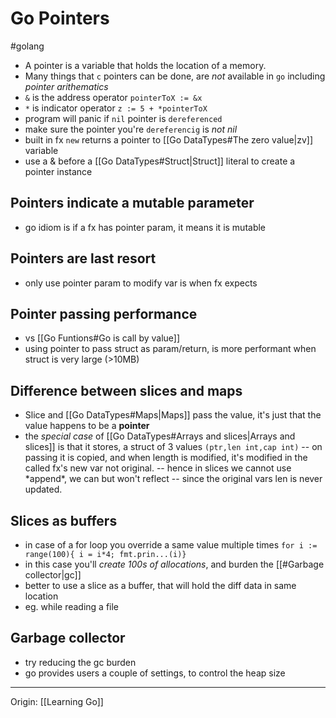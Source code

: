 # Go Pointers

#golang

- A pointer is a variable that holds the location of a memory.
- Many things that `c` pointers can be done,
  are _not_ available in `go` including _pointer arithematics_
- `&` is the address operator
  `pointerToX := &x`
- `*` is indicator operator
  `z := 5 + *pointerToX`
- program will panic if `nil` pointer is `dereferenced`
- make sure the pointer you're `dereferencig` is _not nil_
- built in fx `new` returns a pointer to [[Go DataTypes#The zero value|zv]] variable
- use a & before a [[Go DataTypes#Struct|Struct]] literal to create a pointer instance

## Pointers indicate a mutable parameter

- go idiom is if a fx has pointer param, it means it is mutable

## Pointers are last resort

- only use pointer param to modify var is when fx expects

## Pointer passing performance

- vs [[Go Funtions#Go is call by value]]
- using pointer to pass struct as param/return,
  is more performant when struct is very large (>10MB)

## Difference between slices and maps

- Slice and [[Go DataTypes#Maps|Maps]] pass the value,
  it's just that the value happens to be a **pointer**
- the _special case_ of [[Go DataTypes#Arrays and slices|Arrays and slices]] is that it stores,
  a struct of 3 values `(ptr,len int,cap int)`
  -- on passing it is copied, and when length is modified,
  it's modified in the called fx's new var not original.
  -- hence in slices we cannot use \*append\*, we can but won't reflect
  -- since the original vars len is never updated.

## Slices as buffers

- in case of a for loop you override a same value multiple times
  `for i := range(100){ i = i*4; fmt.prin...(i)}`
- in this case you'll _create 100s of allocations_,
  and burden the [[#Garbage collector|gc]]
- better to use a slice as a buffer,
  that will hold the diff data in same location
- eg. while reading a file

## Garbage collector

- try reducing the gc burden
- go provides users a couple of settings,
  to control the heap size

---

Origin: [[Learning Go]]
